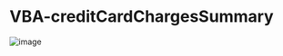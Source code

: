 # VBA-creditCardChargesSummary
![image](https://user-images.githubusercontent.com/52837649/90323177-9c793b80-df2b-11ea-8bd9-775cd46b4e2d.png)
